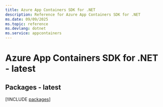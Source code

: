 ```yaml
---
title: Azure App Containers SDK for .NET
description: Reference for Azure App Containers SDK for .NET
ms.date: 09/09/2025
ms.topic: reference
ms.devlang: dotnet
ms.service: appcontainers
---
```

# Azure App Containers SDK for .NET - latest
## Packages - latest
[!INCLUDE [packages](app-containers-index.md)]